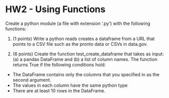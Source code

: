 # HW2 - Using Functions

Create a python module (a file with extension ‘.py’) with the following functions:

1. (1 points) Write a python reads creates a dataframe from a URL that points to a CSV file such as the pronto data or CSVs in data.gov.

1. (6 points) Create the function test_create_dataframe that takes as input: (a) a pandas DataFrame and (b) a list of column names. The function returns True if the following conditions hold:

  - The DataFrame contains only the columns that you specified in as the second argument.
  - The values in each column have the same python type
  - There are at least 10 rows in the DataFrame.
